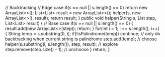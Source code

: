 // Backtracking
// Edge case
if(s == null || s.length() == 0) return new ArrayList<>();
List<List<String>> result = new ArrayList<>();
helper(s, new ArrayList<>(), result);
return result;
}
public void helper(String s, List<String> step, List<List<String>> result) {
// Base case
if(s == null || s.length() == 0) {
result.add(new ArrayList<>(step));
return;
}
for(int i = 1; i <= s.length(); i++) {
String temp = s.substring(0, i);
if(!isPalindrome(temp)) continue; // only do backtracking when current string is palindrome
step.add(temp);  // choose
helper(s.substring(i, s.length()), step, result); // explore
step.remove(step.size() - 1); // unchoose
}
return;
}
